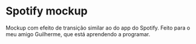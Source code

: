 # Spotify mockup

Mockup com efeito de transição similar ao do app do Spotify.
Feito para o meu amigo Guilherme, que está aprendendo a programar.
